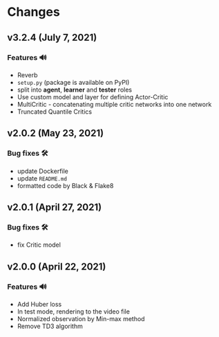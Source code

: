 # Changes

## v3.2.4 (July 7, 2021)
### Features 🔊
- Reverb
- `setup.py` (package is available on PyPI)
- split into **agent**, **learner** and **tester** roles
- Use custom model and layer for defining Actor-Critic
- MultiCritic - concatenating multiple critic networks into one network
- Truncated Quantile Critics

## v2.0.2 (May 23, 2021)
### Bug fixes 🛠️
- update Dockerfile
- update `README.md`
- formatted code by Black & Flake8

## v2.0.1 (April 27, 2021)
### Bug fixes 🛠️
- fix Critic model

## v2.0.0 (April 22, 2021)
### Features 🔊
- Add Huber loss
- In test mode, rendering to the video file
- Normalized observation by Min-max method
- Remove TD3 algorithm
